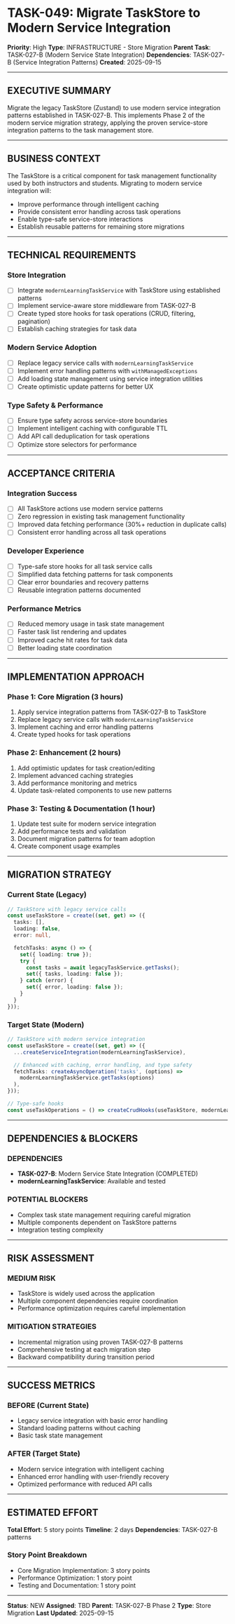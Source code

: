 # TASK-049: Migrate TaskStore to Modern Service Integration

**Priority**: High
**Type**: INFRASTRUCTURE - Store Migration
**Parent Task**: TASK-027-B (Modern Service State Integration)
**Dependencies**: TASK-027-B (Service Integration Patterns)
**Created**: 2025-09-15

---

## EXECUTIVE SUMMARY

Migrate the legacy TaskStore (Zustand) to use modern service integration patterns established in TASK-027-B. This implements Phase 2 of the modern service migration strategy, applying the proven service-store integration patterns to the task management store.

---

## BUSINESS CONTEXT

The TaskStore is a critical component for task management functionality used by both instructors and students. Migrating to modern service integration will:
- Improve performance through intelligent caching
- Provide consistent error handling across task operations
- Enable type-safe service-store interactions
- Establish reusable patterns for remaining store migrations

---

## TECHNICAL REQUIREMENTS

### **Store Integration**
- [ ] Integrate `modernLearningTaskService` with TaskStore using established patterns
- [ ] Implement service-aware store middleware from TASK-027-B
- [ ] Create typed store hooks for task operations (CRUD, filtering, pagination)
- [ ] Establish caching strategies for task data

### **Modern Service Adoption**
- [ ] Replace legacy service calls with `modernLearningTaskService`
- [ ] Implement error handling patterns with `withManagedExceptions`
- [ ] Add loading state management using service integration utilities
- [ ] Create optimistic update patterns for better UX

### **Type Safety & Performance**
- [ ] Ensure type safety across service-store boundaries
- [ ] Implement intelligent caching with configurable TTL
- [ ] Add API call deduplication for task operations
- [ ] Optimize store selectors for performance

---

## ACCEPTANCE CRITERIA

### **Integration Success**
- [ ] All TaskStore actions use modern service patterns
- [ ] Zero regression in existing task management functionality
- [ ] Improved data fetching performance (30%+ reduction in duplicate calls)
- [ ] Consistent error handling across all task operations

### **Developer Experience**
- [ ] Type-safe store hooks for all task service calls
- [ ] Simplified data fetching patterns for task components
- [ ] Clear error boundaries and recovery patterns
- [ ] Reusable integration patterns documented

### **Performance Metrics**
- [ ] Reduced memory usage in task state management
- [ ] Faster task list rendering and updates
- [ ] Improved cache hit rates for task data
- [ ] Better loading state coordination

---

## IMPLEMENTATION APPROACH

### **Phase 1: Core Migration (3 hours)**
1. Apply service integration patterns from TASK-027-B to TaskStore
2. Replace legacy service calls with `modernLearningTaskService`
3. Implement caching and error handling patterns
4. Create typed hooks for task operations

### **Phase 2: Enhancement (2 hours)**
1. Add optimistic updates for task creation/editing
2. Implement advanced caching strategies
3. Add performance monitoring and metrics
4. Update task-related components to use new patterns

### **Phase 3: Testing & Documentation (1 hour)**
1. Update test suite for modern service integration
2. Add performance tests and validation
3. Document migration patterns for team adoption
4. Create component usage examples

---

## MIGRATION STRATEGY

### **Current State (Legacy)**
```typescript
// TaskStore with legacy service calls
const useTaskStore = create((set, get) => ({
  tasks: [],
  loading: false,
  error: null,

  fetchTasks: async () => {
    set({ loading: true });
    try {
      const tasks = await legacyTaskService.getTasks();
      set({ tasks, loading: false });
    } catch (error) {
      set({ error, loading: false });
    }
  }
}));
```

### **Target State (Modern)**
```typescript
// TaskStore with modern service integration
const useTaskStore = create((set, get) => ({
  ...createServiceIntegration(modernLearningTaskService),

  // Enhanced with caching, error handling, and type safety
  fetchTasks: createAsyncOperation('tasks', (options) =>
    modernLearningTaskService.getTasks(options)
  ),
}));

// Type-safe hooks
const useTaskOperations = () => createCrudHooks(useTaskStore, modernLearningTaskService);
```

---

## DEPENDENCIES & BLOCKERS

### **DEPENDENCIES**
- **TASK-027-B**: Modern Service State Integration (COMPLETED)
- **modernLearningTaskService**: Available and tested

### **POTENTIAL BLOCKERS**
- Complex task state management requiring careful migration
- Multiple components dependent on TaskStore patterns
- Integration testing complexity

---

## RISK ASSESSMENT

### **MEDIUM RISK**
- TaskStore is widely used across the application
- Multiple component dependencies require coordination
- Performance optimization requires careful implementation

### **MITIGATION STRATEGIES**
- Incremental migration using proven TASK-027-B patterns
- Comprehensive testing at each migration step
- Backward compatibility during transition period

---

## SUCCESS METRICS

### **BEFORE (Current State)**
- Legacy service integration with basic error handling
- Standard loading patterns without caching
- Basic task state management

### **AFTER (Target State)**
- Modern service integration with intelligent caching
- Enhanced error handling with user-friendly recovery
- Optimized performance with reduced API calls

---

## ESTIMATED EFFORT

**Total Effort**: 5 story points
**Timeline**: 2 days
**Dependencies**: TASK-027-B patterns

### **Story Point Breakdown**
- Core Migration Implementation: 3 story points
- Performance Optimization: 1 story point
- Testing and Documentation: 1 story point

---

**Status**: NEW
**Assigned**: TBD
**Parent**: TASK-027-B Phase 2
**Type**: Store Migration
**Last Updated**: 2025-09-15